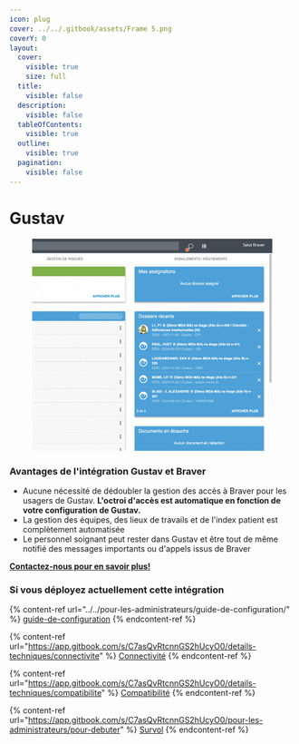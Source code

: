 ```yaml
---
icon: plug
cover: ../../.gitbook/assets/Frame 5.png
coverY: 0
layout:
  cover:
    visible: true
    size: full
  title:
    visible: false
  description:
    visible: false
  tableOfContents:
    visible: true
  outline:
    visible: true
  pagination:
    visible: false
---
```


# Gustav

<div align="center"><figure><img src="../../.gitbook/assets/CleanShot 2025-01-09 at 21.50.42.gif" alt="" width="563"><figcaption></figcaption></figure></div>

### Avantages de l'intégration Gustav et Braver

* Aucune nécessité de dédoubler la gestion des accès à Braver pour les usagers de Gustav. **L'octroi d'accès est automatique en fonction de votre configuration de Gustav.**
* La gestion des équipes, des lieux de travails et de l'index patient est complètement automatisée
* Le personnel soignant peut rester dans Gustav et être tout de même notifié des messages importants ou d'appels issus de Braver

[**Contactez-nous pour en savoir plus!**](https://braverhealth.typeform.com/to/D8CEMzqZ?typeform-source=support.braver.net)

### Si vous déployez actuellement cette intégration

{% content-ref url="../../pour-les-administrateurs/guide-de-configuration/" %}
[guide-de-configuration](../../pour-les-administrateurs/guide-de-configuration/)
{% endcontent-ref %}

{% content-ref url="https://app.gitbook.com/s/C7asQvRtcnnGS2hUcyO0/details-techniques/connectivite" %}
[Connectivité](https://app.gitbook.com/s/C7asQvRtcnnGS2hUcyO0/details-techniques/connectivite)
{% endcontent-ref %}

{% content-ref url="https://app.gitbook.com/s/C7asQvRtcnnGS2hUcyO0/details-techniques/compatibilite" %}
[Compatibilité](https://app.gitbook.com/s/C7asQvRtcnnGS2hUcyO0/details-techniques/compatibilite)
{% endcontent-ref %}

{% content-ref url="https://app.gitbook.com/s/C7asQvRtcnnGS2hUcyO0/pour-les-administrateurs/pour-debuter" %}
[Survol](https://app.gitbook.com/s/C7asQvRtcnnGS2hUcyO0/pour-les-administrateurs/pour-debuter)
{% endcontent-ref %}

